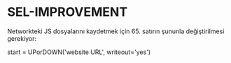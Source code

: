 # SEL-IMPROVEMENT

Networkteki JS dosyalarını kaydetmek için 65. satırın şununla değiştirilmesi gerekiyor:

start = UPorDOWN('website URL', writeout='yes')
